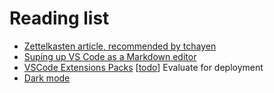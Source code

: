 # Reading list

- [Zettelkasten article, recommended by tchayen](https://github.com/alefore/weblog/blob/master/zettelkasten.md)
- [Suping up VS Code as a Markdown editor](https://kortina.nyc/essays/suping-up-vs-code-as-a-markdown-notebook/)
- [VSCode Extensions Packs](https://code.visualstudio.com/blogs/2017/03/07/extension-pack-roundup) [[todo]] Evaluate for deployment
- [Dark mode](https://css-tricks.com/dark-modes-with-css/)

[//begin]: # "Autogenerated link references for markdown compatibility"
[todo]: dev/todo.md "Todo"
[//end]: # "Autogenerated link references"
